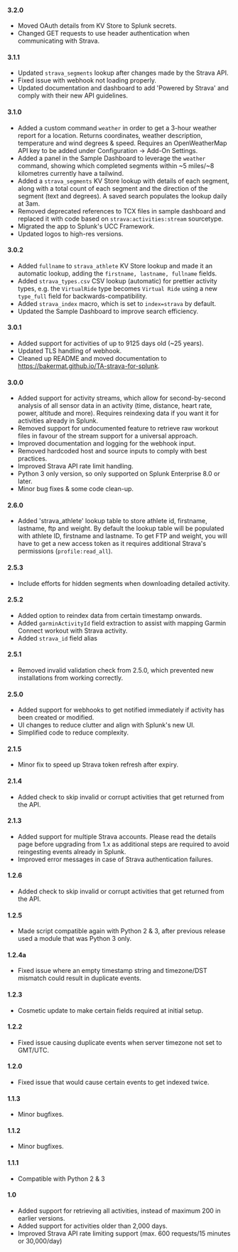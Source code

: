 #### 3.2.0
- Moved OAuth details from KV Store to Splunk secrets.
- Changed GET requests to use header authentication when communicating with Strava.

#### 3.1.1
- Updated `strava_segments` lookup after changes made by the Strava API.
- Fixed issue with webhook not loading properly.
- Updated documentation and dashboard to add 'Powered by Strava' and comply with their new API guidelines.

#### 3.1.0
- Added a custom command `weather` in order to get a 3-hour weather report for a location. Returns coordinates, weather description, temperature and wind degrees & speed. Requires an OpenWeatherMap API key to be added under Configuration -> Add-On Settings.
- Added a panel in the Sample Dashboard to leverage the `weather` command, showing which completed segments within ~5 miles/~8 kilometres currently have a tailwind.
- Added a `strava_segments` KV Store lookup with details of each segment, along with a total count of each segment and the direction of the segment (text and degrees). A saved search populates the lookup daily at 3am.
- Removed deprecated references to TCX files in sample dashboard and replaced it with code based on `strava:activities:stream` sourcetype.
- Migrated the app to Splunk's UCC Framework.
- Updated logos to high-res versions.

#### 3.0.2
- Added `fullname` to `strava_athlete` KV Store lookup and made it an automatic lookup, adding the `firstname, lastname, fullname` fields.
- Added `strava_types.csv` CSV lookup (automatic) for prettier activity types, e.g. the `VirtualRide` type becomes `Virtual Ride` using a new `type_full` field for backwards-compatibility.
- Added `strava_index` macro, which is set to `index=strava` by default.
- Updated the Sample Dashboard to improve search efficiency.

#### 3.0.1
- Added support for activities of up to 9125 days old (~25 years).
- Updated TLS handling of webhook.
- Cleaned up README and moved documentation to <https://bakermat.github.io/TA-strava-for-splunk>.

#### 3.0.0
- Added support for activity streams, which allow for second-by-second analysis of all sensor data in an activity (time, distance, heart rate, power, altitude and more). Requires reindexing data if you want it for activities already in Splunk.
- Removed support for undocumented feature to retrieve raw workout files in favour of the stream support for a universal approach.
- Improved documentation and logging for the webhook input.
- Removed hardcoded host and source inputs to comply with best practices.
- Improved Strava API rate limit handling.
- Python 3 only version, so only supported on Splunk Enterprise 8.0 or later.
- Minor bug fixes & some code clean-up.

#### 2.6.0
- Added 'strava_athlete' lookup table to store athlete id, firstname, lastname, ftp and weight. 
By default the lookup table will be populated with athlete ID, firstname and lastname. To get FTP and weight, you will have to get a new access token as it requires additional Strava's permissions (`profile:read_all`).

#### 2.5.3
- Include efforts for hidden segments when downloading detailed activity.

#### 2.5.2
- Added option to reindex data from certain timestamp onwards.
- Added `garminActivityId` field extraction to assist with mapping Garmin Connect workout with Strava activity.
- Added `strava_id` field alias

#### 2.5.1
- Removed invalid validation check from 2.5.0, which prevented new installations from working correctly.

#### 2.5.0
- Added support for webhooks to get notified immediately if activity has been created or modified.
- UI changes to reduce clutter and align with Splunk's new UI.
- Simplified code to reduce complexity.

#### 2.1.5
- Minor fix to speed up Strava token refresh after expiry.

#### 2.1.4
- Added check to skip invalid or corrupt activities that get returned from the API.

#### 2.1.3
- Added support for multiple Strava accounts. Please read the details page before upgrading from 1.x as additional steps are required to avoid reingesting events already in Splunk.
- Improved error messages in case of Strava authentication failures.

#### 1.2.6
- Added check to skip invalid or corrupt activities that get returned from the API.

#### 1.2.5
- Made script compatible again with Python 2 & 3, after previous release used a module that was Python 3 only.

#### 1.2.4a
- Fixed issue where an empty timestamp string and timezone/DST mismatch could result in duplicate events.

#### 1.2.3
- Cosmetic update to make certain fields required at initial setup.

#### 1.2.2
- Fixed issue causing duplicate events when server timezone not set to GMT/UTC.

#### 1.2.0
- Fixed issue that would cause certain events to get indexed twice.

#### 1.1.3
- Minor bugfixes.

#### 1.1.2
- Minor bugfixes.

#### 1.1.1
- Compatible with Python 2 & 3

#### 1.0
- Added support for retrieving all activities, instead of maximum 200 in earlier versions.
- Added support for activities older than 2,000 days.
- Improved Strava API rate limiting support (max. 600 requests/15 minutes or 30,000/day)